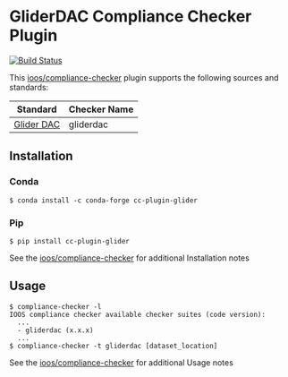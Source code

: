 # GliderDAC Compliance Checker Plugin

[![Build Status](https://travis-ci.org/ioos/cc-plugin-glider.svg?branch=master)](https://travis-ci.org/ioos/cc-plugin-glider)

This [ioos/compliance-checker](https://github.com/ioos/compliance-checker) plugin supports the following sources and standards:

| Standard                                                                                             | Checker Name |
| ---------------------------------------------------------------------------------------------------- | ------------ |
| [Glider DAC](https://github.com/ioos/ioosngdac/wiki/NGDAC-NetCDF-File-Format-Version-2)              |  gliderdac   |


## Installation

### Conda

```shell
$ conda install -c conda-forge cc-plugin-glider
```

### Pip

```shell
$ pip install cc-plugin-glider
```

See the [ioos/compliance-checker](https://github.com/ioos/compliance-checker#installation) for additional Installation notes

## Usage

```shell
$ compliance-checker -l
IOOS compliance checker available checker suites (code version):
  ...
  - gliderdac (x.x.x)
  ...
$ compliance-checker -t gliderdac [dataset_location]
```

See the [ioos/compliance-checker](https://github.com/ioos/compliance-checker) for additional Usage notes

